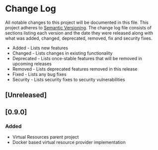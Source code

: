 # Change Log
All notable changes to this project will be documented in this file. This project
adheres to [Semantic Versioning](http://semver.org/). The change log file consists
of sections listing each version and the date they were released along with what
was added, changed, deprecated, removed, fix and security fixes.

- Added - Lists new features
- Changed - Lists changes in existing functionality
- Deprecated -  Lists once-stable features that will be removed in upcoming releases
- Removed - Lists deprecated features removed in this release
- Fixed - Lists any bug fixes
- Security - Lists security fixes to security vulnerabilities

## [Unreleased]

## [0.9.0]

### Added
- Virtual Resources parent project
- Docker based virtual resource provider implementation